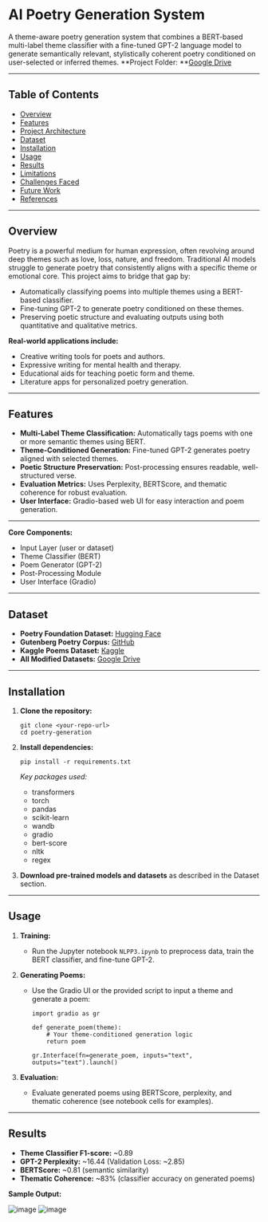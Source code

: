 # AI Poetry Generation System

A theme-aware poetry generation system that combines a BERT-based multi-label theme classifier with a fine-tuned GPT-2 language model to generate semantically relevant, stylistically coherent poetry conditioned on user-selected or inferred themes.
**Project Folder: **[Google Drive](https://drive.google.com/drive/folders/1lvsN7-inGd2MSZeD54cEpRGRCwuCQ3zT?usp=sharing)

---

## Table of Contents

- [Overview](#overview)
- [Features](#features)
- [Project Architecture](#project-architecture)
- [Dataset](#dataset)
- [Installation](#installation)
- [Usage](#usage)
- [Results](#results)
- [Limitations](#limitations)
- [Challenges Faced](#challenges-faced)
- [Future Work](#future-work)
- [References](#references)

---

## Overview

Poetry is a powerful medium for human expression, often revolving around deep themes such as love, loss, nature, and freedom. Traditional AI models struggle to generate poetry that consistently aligns with a specific theme or emotional core. This project aims to bridge that gap by:

- Automatically classifying poems into multiple themes using a BERT-based classifier.
- Fine-tuning GPT-2 to generate poetry conditioned on these themes.
- Preserving poetic structure and evaluating outputs using both quantitative and qualitative metrics.

**Real-world applications include:**
- Creative writing tools for poets and authors.
- Expressive writing for mental health and therapy.
- Educational aids for teaching poetic form and theme.
- Literature apps for personalized poetry generation.

---

## Features

- **Multi-Label Theme Classification:** Automatically tags poems with one or more semantic themes using BERT.
- **Theme-Conditioned Generation:** Fine-tuned GPT-2 generates poetry aligned with selected themes.
- **Poetic Structure Preservation:** Post-processing ensures readable, well-structured verse.
- **Evaluation Metrics:** Uses Perplexity, BERTScore, and thematic coherence for robust evaluation.
- **User Interface:** Gradio-based web UI for easy interaction and poem generation.

---

**Core Components:**
- Input Layer (user or dataset)
- Theme Classifier (BERT)
- Poem Generator (GPT-2)
- Post-Processing Module
- User Interface (Gradio)

---

## Dataset

- **Poetry Foundation Dataset:** [Hugging Face](https://huggingface.co/datasets/suayptalha/Poetry-Foundation-Poems)
- **Gutenberg Poetry Corpus:** [GitHub](https://github.com/aparrish/gutenberg-poetry-corpus)
- **Kaggle Poems Dataset:** [Kaggle](https://www.kaggle.com/datasets/michaelarman/poemsdataset)
- **All Modified Datasets:** [Google Drive](https://drive.google.com/drive/folders/1NbCQJdy23gxLhnDklWxrcZOLnRhR3TNx?usp=sharing)

---

## Installation

1. **Clone the repository:**
    ```
    git clone <your-repo-url>
    cd poetry-generation
    ```

2. **Install dependencies:**
    ```
    pip install -r requirements.txt
    ```

    *Key packages used:*
    - transformers
    - torch
    - pandas
    - scikit-learn
    - wandb
    - gradio
    - bert-score
    - nltk
    - regex

3. **Download pre-trained models and datasets** as described in the Dataset section.

---

## Usage

1. **Training:**
   - Run the Jupyter notebook `NLPP3.ipynb` to preprocess data, train the BERT classifier, and fine-tune GPT-2.

2. **Generating Poems:**
   - Use the Gradio UI or the provided script to input a theme and generate a poem:
     ```
     import gradio as gr

     def generate_poem(theme):
         # Your theme-conditioned generation logic
         return poem

     gr.Interface(fn=generate_poem, inputs="text", outputs="text").launch()
     ```

3. **Evaluation:**
   - Evaluate generated poems using BERTScore, perplexity, and thematic coherence (see notebook cells for examples).

---

## Results

- **Theme Classifier F1-score:** ~0.89
- **GPT-2 Perplexity:** ~16.44 (Validation Loss: ~2.85)
- **BERTScore:** ~0.81 (semantic similarity)
- **Thematic Coherence:** ~83% (classifier accuracy on generated poems)

**Sample Output:**

![image](https://github.com/user-attachments/assets/d603afb2-b52e-44ba-bb99-f371cc10d917)
![image](https://github.com/user-attachments/assets/fbf5cb18-d09a-448d-835f-0fa50ed58069)


